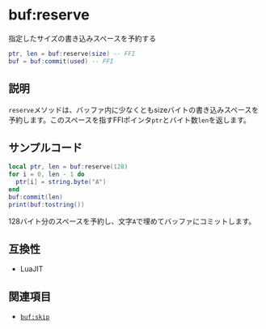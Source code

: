 # buf:reserve

指定したサイズの書き込みスペースを予約する

```lua
ptr, len = buf:reserve(size) -- FFI
buf = buf:commit(used) -- FFI
```

## 説明

`reserve`メソッドは、バッファ内に少なくともsizeバイトの書き込みスペースを予約します。このスペースを指すFFIポインタ`ptr`とバイト数`len`を返します。

## サンプルコード

```lua
local ptr, len = buf:reserve(128)
for i = 0, len - 1 do
  ptr[i] = string.byte("A")
end
buf:commit(len)
print(buf:tostring())
```

128バイト分のスペースを予約し、文字`A`で埋めてバッファにコミットします。

## 互換性

- LuaJIT

## 関連項目

- [`buf:skip`](buf_skip.md)